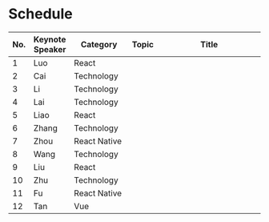 # Schedule

| No. | Keynote Speaker | <div style="width: 100px">Category</div> | Topic | <div style="width: 190px">Title</div> | Planned Time |
| --- | --------------- | ---------------------------------------- | ----- | ------------------------------------- | ------------ |
| 1   | Luo             | React                                    |       |                                       | 08.26        |
| 2   | Cai             | Technology                               |       |                                       | 09.02        |
| 3   | Li              | Technology                               |       |                                       | 09.09        |
| 4   | Lai             | Technology                               |       |                                       | 09.16        |
| 5   | Liao            | React                                    |       |                                       | 09.23        |
| 6   | Zhang           | Technology                               |       |                                       | 09.30        |
| 7   | Zhou            | React Native                             |       |                                       | 10.14        |
| 8   | Wang            | Technology                               |       |                                       | 10.21        |
| 9   | Liu             | React                                    |       |                                       | 10.28        |
| 10  | Zhu             | Technology                               |       |                                       | 11.04        |
| 11  | Fu              | React Native                             |       |                                       | 11.11        |
| 12  | Tan             | Vue                                      |       |                                       | 11.18        |
